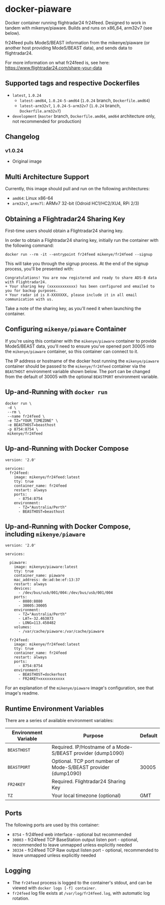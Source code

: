 # docker-piaware
Docker container running flightradar24 fr24feed. Designed to work in tandem with mikenye/piaware. Builds and runs on x86_64, arm32v7 (see below).

fr24feed pulls ModeS/BEAST information from the mikenye/piaware (or another host providing ModeS/BEAST data), and sends data to flightradar24.

For more information on what fr24feed is, see here: https://www.flightradar24.com/share-your-data

## Supported tags and respective Dockerfiles
* `latest`, `1.0.24`
  * `latest-amd64`, `1.0.24-5-amd64` (`1.0.24` branch, `Dockerfile.amd64`)
  * `latest-arm32v7`, `1.0.24-5-arm32v7` (`1.0.24` branch, `Dockerfile.arm32v7`)
* `development` (`master` branch, `Dockerfile.amd64`, `amd64` architecture only, not recommended for production)

## Changelog

### v1.0.24
 * Original image

## Multi Architecture Support
Currently, this image should pull and run on the following architectures:
 * ```amd64```: Linux x86-64
 * ```arm32v7```, ```armv7l```: ARMv7 32-bit (Odroid HC1/HC2/XU4, RPi 2/3)

## Obtaining a Flightradar24 Sharing Key

First-time users should obtain a Flightradar24 sharing key.

In order to obtain a Flightradar24 sharing key, initially run the container with the following command:

`docker run --rm -it --entrypoint fr24feed mikenye/fr24feed --signup`

This will take you through the signup process. At the end of the signup process, you'll be presented with:
```
Congratulations! You are now registered and ready to share ADS-B data with Flightradar24.
+ Your sharing key (xxxxxxxxxxxx) has been configured and emailed to you for backup purposes.
+ Your radar id is X-XXXXXXX, please include it in all email communication with us.
```

Take a note of the sharing key, as you'll need it when launching the container.

## Configuring `mikenye/piaware` Container
If you're using this container with the `mikenye/piaware` container to provide ModeS/BEAST data, you'll need to ensure you've opened port 30005 into the `mikenye/piaware` container, so this container can connect to it.

The IP address or hostname of the docker host running the `mikenye/piaware` container should be passed to the `mikenye/fr24feed` container via the `BEASTHOST` environment variable shown below. The port can be changed from the default of 30005 with the optional `BEASTPORT` environment variable.

## Up-and-Running with `docker run`

```
docker run \
 -d \
 --rm \
 --name fr24feed \
 -e TZ="YOUR_TIMEZONE" \
 -e BEASTHOST=beasthost
 -p 8754:8754 \
 mikenye/fr24feed
```

## Up-and-Running with Docker Compose

```
version: '2.0'

services:
  fr24feed:
    image: mikenye/fr24feed:latest
    tty: true
    container_name: fr24feed
    restart: always
    ports:
      - 8754:8754
    environment:
      - TZ="Australia/Perth"
      - BEASTHOST=beasthost
```

## Up-and-Running with Docker Compose, including `mikenye/piaware`

```
version: '2.0'

services:

  piaware:
    image: mikenye/piaware:latest
    tty: true
    container_name: piaware
    mac_address: de:ad:be:ef:13:37
    restart: always
    devices:
      - /dev/bus/usb/001/004:/dev/bus/usb/001/004
    ports:
      - 8080:8080
      - 30005:30005
    environment:
      - TZ="Australia/Perth"
      - LAT=-32.463873
      - LONG=113.458482
    volumes:
      - /var/cache/piaware:/var/cache/piaware

  fr24feed:
    image: mikenye/fr24feed:latest
    tty: true
    container_name: fr24feed
    restart: always
    ports:
      - 8754:8754
    environment:
      - BEASTHOST=dockerhost
      - FR24KEY=xxxxxxxxxxx
```

For an explanation of the `mikenye/piaware` image's configuration, see that image's readme.


## Runtime Environment Variables

There are a series of available environment variables:

| Environment Variable | Purpose                         | Default |
| -------------------- | ------------------------------- | ------- |
| `BEASTHOST`          | Required. IP/Hostname of a Mode-S/BEAST provider (dump1090) | |
| `BEASTPORT`          | Optional. TCP port number of Mode-S/BEAST provider (dump1090) | 30005 |
| `FR24KEY`            | Required. Flightradar24 Sharing Key | |
| `TZ`                 | Your local timezone (optional)  | GMT     |


## Ports

The following ports are used by this container:

* `8754` - fr24feed web interface - optional but recommended 
* `30003` - fr24feed TCP BaseStation output listen port - optional, recommended to leave unmapped unless explicitly needed
* `30334` - fr24feed TCP Raw output listen port - optional, recommended to leave unmapped unless explicitly needed

## Logging
* The `fr24feed` process is logged to the container's stdout, and can be viewed with `docker logs [-f] container`.
* `fr24feed` log file exists at `/var/log/fr24feed.log`, with automatic log rotation.

